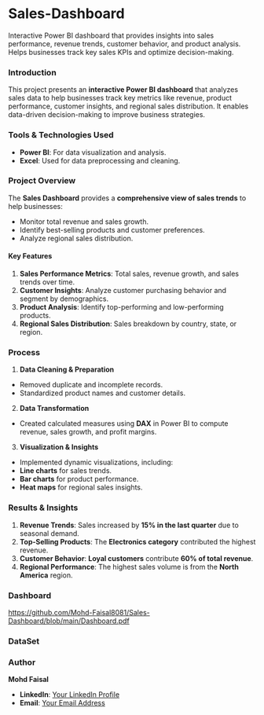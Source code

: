 # Sales-Dashboard
Interactive Power BI dashboard that provides insights into sales performance, revenue trends, customer behavior, and product analysis. Helps businesses track key sales KPIs and optimize decision-making.

### **Introduction**  
This project presents an **interactive Power BI dashboard** that analyzes sales data to help businesses track key metrics like revenue, product performance, customer insights, and regional sales distribution. It enables data-driven decision-making to improve business strategies.

### **Tools & Technologies Used**  
- **Power BI**: For data visualization and analysis.  
- **Excel**: Used for data preprocessing and cleaning.  

### **Project Overview**  
The **Sales Dashboard** provides a **comprehensive view of sales trends** to help businesses:  
- Monitor total revenue and sales growth.  
- Identify best-selling products and customer preferences.  
- Analyze regional sales distribution.  

#### **Key Features**  
1. **Sales Performance Metrics**: Total sales, revenue growth, and sales trends over time.  
2. **Customer Insights**: Analyze customer purchasing behavior and segment by demographics.  
3. **Product Analysis**: Identify top-performing and low-performing products.  
4. **Regional Sales Distribution**: Sales breakdown by country, state, or region.  

### **Process**
1. **Data Cleaning & Preparation**  
- Removed duplicate and incomplete records.  
- Standardized product names and customer details.  

2. **Data Transformation**  
- Created calculated measures using **DAX** in Power BI to compute revenue, sales growth, and profit margins.  

3. **Visualization & Insights**  
- Implemented dynamic visualizations, including:  
- **Line charts** for sales trends.  
- **Bar charts** for product performance.  
- **Heat maps** for regional sales insights.  

### **Results & Insights**  
1. **Revenue Trends**: Sales increased by **15% in the last quarter** due to seasonal demand.  
2. **Top-Selling Products**: The **Electronics category** contributed the highest revenue.  
3. **Customer Behavior**: **Loyal customers** contribute **60% of total revenue**.  
4. **Regional Performance**: The highest sales volume is from the **North America** region.

### **Dashboard**
https://github.com/Mohd-Faisal8081/Sales-Dashboard/blob/main/Dashboard.pdf

### **DataSet**


### **Author**  
**Mohd Faisal**  
- **LinkedIn**: [Your LinkedIn Profile](#)  
- **Email**: [Your Email Address](#)  
